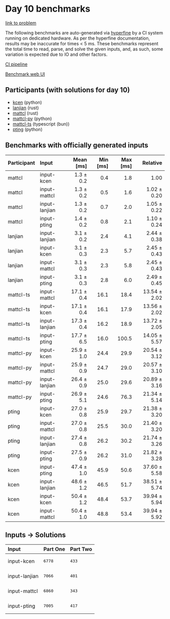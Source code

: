 # Day 10 benchmarks

[link to problem](https://adventofcode.com/2023/day/10)

The following benchmarks are auto-generated via
[hyperfine](https://github.com/sharkdp/hyperfine) by a CI system running on
dedicated hardware. As per the hyperfine documentation, results may be
inaccurate for times < 5 ms. These benchmarks represent the total time to read,
parse, and solve the given inputs, and, as such, some variation is expected due
to IO and other factors.

[CI pipeline](http://ci.papercode.net:8080/teams/main/pipelines/aoc2023)

[Benchmark web UI](https://aoc.ancalagon.black)


## Participants (with solutions for day 10)

- [kcen](https://github.com/kcen/aoc2023) (python)
- [lanjian](https://github.com/lanjian/aoc-2023) (rust)
- [mattcl](https://github.com/mattcl/aoc2023) (rust)
- [mattcl-py](https://github.com/mattcl/aoc2023-py) (python)
- [mattcl-ts](https://github.com/mattcl/aoc2023-js) (typescript (bun))
- [pting](https://github.com/pting/aoc2023) (python)


## Benchmarks with officially generated inputs

| Participant | Input | Mean [ms] | Min [ms] | Max [ms] | Relative |
|:---|:---|---:|---:|---:|---:|
| mattcl | input-kcen | 1.3 ± 0.2 | 0.4 | 1.8 | 1.00 |
| mattcl | input-mattcl | 1.3 ± 0.2 | 0.5 | 1.6 | 1.02 ± 0.20 |
| mattcl | input-lanjian | 1.3 ± 0.2 | 0.7 | 2.0 | 1.05 ± 0.22 |
| mattcl | input-pting | 1.4 ± 0.2 | 0.8 | 2.1 | 1.10 ± 0.24 |
| lanjian | input-lanjian | 3.1 ± 0.2 | 2.4 | 4.1 | 2.44 ± 0.38 |
| lanjian | input-kcen | 3.1 ± 0.3 | 2.3 | 5.7 | 2.45 ± 0.43 |
| lanjian | input-mattcl | 3.1 ± 0.3 | 2.3 | 5.8 | 2.45 ± 0.43 |
| lanjian | input-pting | 3.1 ± 0.3 | 2.8 | 6.0 | 2.49 ± 0.45 |
| mattcl-ts | input-mattcl | 17.1 ± 0.4 | 16.1 | 18.4 | 13.54 ± 2.02 |
| mattcl-ts | input-kcen | 17.1 ± 0.4 | 16.1 | 17.9 | 13.56 ± 2.02 |
| mattcl-ts | input-lanjian | 17.3 ± 0.4 | 16.2 | 18.9 | 13.72 ± 2.05 |
| mattcl-ts | input-pting | 17.7 ± 6.5 | 16.0 | 100.5 | 14.05 ± 5.57 |
| mattcl-py | input-kcen | 25.9 ± 1.0 | 24.4 | 29.9 | 20.54 ± 3.12 |
| mattcl-py | input-mattcl | 25.9 ± 0.9 | 24.7 | 29.0 | 20.57 ± 3.10 |
| mattcl-py | input-lanjian | 26.4 ± 0.9 | 25.0 | 29.6 | 20.89 ± 3.16 |
| mattcl-py | input-pting | 26.9 ± 5.1 | 24.6 | 76.3 | 21.34 ± 5.14 |
| pting | input-kcen | 27.0 ± 0.8 | 25.9 | 29.7 | 21.38 ± 3.20 |
| pting | input-mattcl | 27.0 ± 0.8 | 25.5 | 30.0 | 21.40 ± 3.20 |
| pting | input-lanjian | 27.4 ± 0.8 | 26.2 | 30.2 | 21.74 ± 3.26 |
| pting | input-pting | 27.5 ± 0.9 | 26.2 | 31.0 | 21.82 ± 3.28 |
| kcen | input-pting | 47.4 ± 1.0 | 45.9 | 50.6 | 37.60 ± 5.58 |
| kcen | input-lanjian | 48.6 ± 1.2 | 46.5 | 51.7 | 38.51 ± 5.74 |
| kcen | input-kcen | 50.4 ± 1.2 | 48.4 | 53.7 | 39.94 ± 5.94 |
| kcen | input-mattcl | 50.4 ± 1.0 | 48.8 | 53.4 | 39.94 ± 5.92 |


## Inputs -> Solutions

| Input | Part One | Part Two |
|:---|:---|:---|
|input-kcen|<pre>6778</pre>|<pre>433</pre>|
|input-lanjian|<pre>7066</pre>|<pre>401</pre>|
|input-mattcl|<pre>6860</pre>|<pre>343</pre>|
|input-pting|<pre>7005</pre>|<pre>417</pre>|